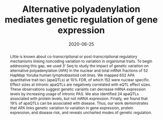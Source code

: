---
title: "Alternative polyadenylation mediates genetic regulation of gene expression"
authors:
- Briana E Mittleman
- Sebastian Pott
- Shane Warland
- Tony Zeng
- admin
- Mayher Kaur
- Yoav Gilad
- Yang Li
date: "2020-06-25"
doi: "10.7554/eLife.57492"

# Schedule page publish date (NOT publication's date).
publishDate: "2020-01-01T00:00:00Z"

# Publication type.
# Legend: 0 = Uncategorized; 1 = Conference paper; 2 = Journal article;
# 3 = Preprint / Working Paper; 4 = Report; 5 = Book; 6 = Book section;
# 7 = Thesis; 8 = Patent
publication_types: ["2"]

# Publication name and optional abbreviated publication name.
publication: "*eLife*"
publication_short: ""

abstract: Little is known about co-transcriptional or post-transcriptional regulatory mechanisms linking noncoding variation to variation in organismal traits. To begin addressing this gap, we used 3’ Seq to study the impact of genetic variation on alternative polyadenylation (APA) in the nuclear and total mRNA fractions of 52 HapMap Yoruba human lymphoblastoid cell lines. We mapped 602 APA quantitative trait loci (apaQTLs) at 10% FDR, of which 152 were nuclear specific. Effect sizes at intronic apaQTLs are negatively correlated with eQTL effect sizes. These observations suggest genetic variants can decrease mRNA expression levels by increasing usage of intronic PAS. We also identified 24 apaQTLs associated with protein levels, but not mRNA expression. Finally, we found that 19% of apaQTLs can be associated with disease. Thus, our work demonstrates that APA links genetic variation to variation in gene expression, protein expression, and disease risk, and reveals uncharted modes of genetic regulation.

# Summary. An optional shortened abstract.
summary: ""

tags:
featured: false

links:
url_pdf: ''
url_code: ''
url_dataset: ''
url_poster: ''
url_project: ''
url_slides: ''
url_source: ''
url_video: ''

# Featured image
# To use, add an image named `featured.jpg/png` to your page's folder. 
image:
  caption: ""
  focal_point: ""
  preview_only: false

# Associated Projects (optional).
#   Associate this publication with one or more of your projects.
#   Simply enter your project's folder or file name without extension.
#   E.g. `internal-project` references `content/project/internal-project/index.md`.
#   Otherwise, set `projects: []`.
projects: []

# Slides (optional).
#   Associate this publication with Markdown slides.
#   Simply enter your slide deck's filename without extension.
#   E.g. `slides: "example"` references `content/slides/example/index.md`.
#   Otherwise, set `slides: ""`.
slides: example
---